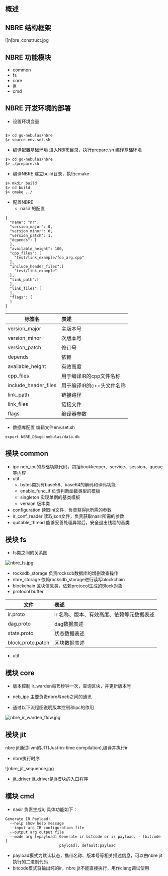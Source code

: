 
## 概述

## NBRE 结构框架

![n[bre_construct.jpg[](https://github.com/nebulasio/go-nebulas/raw/feature/nbre/nbre/doc/jpg/nbre_construct.jpg)

## NBRE 功能模块
* common
* fs
* core
* jit
* cmd

## NBRE 开发环境的部署
* 设置环境变量
```

$> cd go-nebulas/nbre
$> source env.set.sh
```
* 编译配置基础环境
  进入NBRE目录，执行prepare.sh 编译基础环境
```
$> cd go-nebulas/nbre
$> ./prepare.sh
```
* 编译NBRE
  建立build目录，执行cmake
```
$> mkdir build
$> cd build
$> cmake ../
```

* 配置NBRE
  *  nasir 的配置
```
{
  "name": "nr",
  "version_major": 0,
  "version_minor": 0,
  "version_patch": 1,
  "depends": [
  ],
  "available_height": 100,
  "cpp_files": [
    "test/link_example/foo_arg.cpp"
  ],
  "include_header_files":[
    "test/link_example"
  ],
  "link_path":[
  ],
  "link_files":[
  ],
  "flags": [
  ]
}
```

|标签名|表述|
|---|:---|
|version_major| 主版本号|
|version_minor| 次版本号|
|version_patch| 修订号|
|depends| 依赖|
|available_height| 有效高度|
|cpp_files| 用于编译IR的cpp文件名称|
|include_header_files|用于编译IR的c++头文件名称|
|link_path|链接路径|
|link_files|链接文件|
|flags|编译器参数|

* 数据库配置
编辑文件env.set.sh
```
export NBRE_DB=go-nebulas/data.db
```
## 模块 common
* ipc
  neb_ipc的基础功能代码，包括bookkeeper、service、session、queue等内容
* util
  * bytes类拥有base58、base64的解码和译码功能
  * enable_func_if 负责判断函数类型的模板
  * singleton 实现单例的基类模板
  * version 版本类
* configuration 读取ini文件，负责获得jit所需的参数
* ir_conf_reader 读取json文件，负责获取nasir所需的参数
* quitable_thread 能够妥善处理异常后，安全退出线程的基类
## 模块 fs
* fs类之间的关系图

![nbre_fs.jpg](https://github.com/nebulasio/go-nebulas/raw/feature/nbre/nbre/doc/jpg/nbre_fs.jpg)

* rocksdb_storage 负责rocksdb数据库的增删改查操作
* nbre_storage 依赖rocksdb_storage进行读写blockchain
* blockchain 区块信息类，依赖protocol生成的Block对象
* protocol buffer

|文件|表述|
|---|:---|
|ir.proto| ir 名称、版本、有效高度、依赖等元数据表述 |
|dag.proto|dag数据表述 |
|state.proto|状态数据表述 |
|block.proto.patch|区块数据表述 |

* util

## 模块 core
* 版本控制
ir_warden每15秒钟一次，查询区块，并更新版本号

* neb_ipc
  主要负责nbre与neb之间的通讯

* 通过以下流程图说明版本控制和ipc的作用


![nbre_ir_warden_flow.jpg](https://github.com/nebulasio/go-nebulas/raw/feature/nbre/nbre/doc/jpg/nbre_ir_warden_flow.jpg)

## 模块 jit
nbre jit通过llvm的JIT(Just-in-time compilation),编译并执行ir

* nbre执行时序


![nbre_jit_sequence[.jpg](https://github.com/nebulasio/go-nebulas/raw/feature/nbre/nbre/doc/jpg/nbre_jit_sequence.jpg)

  * jit_driver
    jit_driver是jit模块的入口程序
## 模块  cmd
  * nasir
    负责生成ir, 具体功能如下：

```
Generate IR Payload:
  --help show help message
  --input arg IR configuration file
  --output arg output file
  --mode arg (=payload) Generate ir bitcode or ir payload. - [bitcode |
                        payload], default:payload

```
* payload模式为默认状态，携带名称、版本号等相关描述信息，可以由nbre jit执行的二进制代码
* bitcode模式将输出纯的ir，nbre jit不能直接执行，用作clang调试使用














